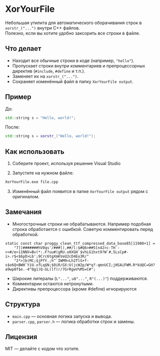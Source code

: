 # XorYourFile

Небольшая утилита для автоматического оборачивания строк в `xorstr_("...")` внутри C++ файлов.  
Полезно, если вы хотите удобно заксорить все строки в файле.

## Что делает

- Находит все обычные строки в коде (например, `"hello"`).
- Пропускает строки внутри комментариев и препроцессорных директив (`#include`, `#define` и т.п.).
- Заменяет их на `xorstr_("...")`.
- Сохраняет изменённый файл в папку `XorYourFile output`.

## Пример

До:
```cpp
std::string s = "Hello, world!";
```

После:
```cpp
std::string s = xorstr_("Hello, world!");
```

## Как использовать

1. Соберите проект, используя решение Visual Studio

2. Запустите на нужном файле:

```bash
XorYourFile.exe file.cpp
```


3. Изменённый файл появится в папке `XorYourFile output` рядом с оригиналом.

## Замечания

- Многострочные строки не обрабатываются.
Например подобная строка обработается с ошибкой. Советую комментировать перед обработкой.
```
static const char proggy_clean_ttf_compressed_data_base85[11980+1] =
    "7])#######hV0qs'/###[),##/l:$#Q6>##5[n42>c-TH`->>#/e>11NNV=Bv(*:.F?uu#(gRU.o0XGH`$vhLG1hxt9?W`#,5LsCp#-i>.r$<$6pD>Lb';9Crc6tgXmKVeU2cD4Eo3R/"
    "2*>]b(MC;$jPfY.;h^`IWM9<Lh2TlS+f-s$o6Q<BWH`YiU.xfLq$N;$0iR/GX:U(jcW2p/W*q?-qmnUCI;jHSAiFWM.R*kU@C=GH?a9wp8f$e.-4^Qg1)Q-GL(lf(r/7GrRgwV%MS=C#";
```
- Широкие литералы (`L"..."`, `u8"..."`, `R"(...)"`) поддерживаются.
- Комментарии остаются нетронутыми.
- Директивы препроцессора (кроме #define) игнорируются

## Структура

- `main.cpp` — основная логика запуска и вывода.
- `parser.cpp`, `parser.h` — логика обработки строк и замены.

## Лицензия

MIT — делайте с кодом что хотите.
